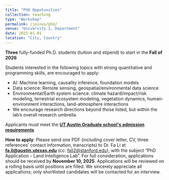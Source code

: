 ```yaml
---
title: "PhD Oppotunities"
collection: teaching
type: "Workshop"
permalink: /joinus/phd/
venue: "University 1, Department"
date: 2015-01-01
location: "City, Country"
---
```


**Three** fully-funded Ph.D. students (tuition and stipend) to start in the **Fall of 2026**

Students interested in the following topics with strong quantitative and programming skills, are encouraged to apply:
- AI: Machine learning, causality inference, foundation models
- Data science: Remote sensing, geospatial/environmental data science
- Environmental/Earth system science: climate hazard/impact/risk modeling, terrestrial ecosystem modeling, vegetation dynamics, human-environment interactions, land-atmosphere interactions
- We encourage research directions beyond those listed, but within the lab’s overall research umbrella.

Applicants must meet the **[UT Austin Graduate school's admission requirements](https://catalog.utexas.edu/general-information/admission/graduate-admission/)**

**How to apply**: Please send one PDF (including cover letter, CV, three references’ contact information, transcripts) to Dr. Fa Li at **fa.li@austin.utexas.edu** (cc: fali2@stanford.edu), with the subject “PhD Application – Land Intelligence Lab”. For full consideration, applications should be received by **November 10, 2025**. Applications will be reviewed on a rolling basis until positions are filled. We sincerely appreciate all applications; only shortlisted candidates will be contacted for an interview. 
